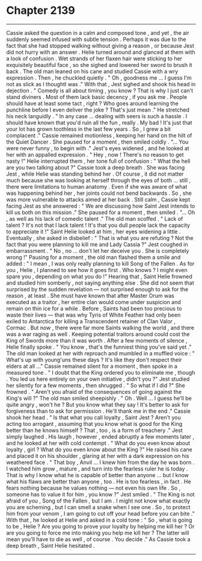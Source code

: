 
# Chapter 2139


---

Cassie asked the question in a calm and composed tone , and yet , the air suddenly seemed infused with subtle tension . Perhaps it was due to the fact that she had stopped walking without giving a reason , or because Jest did not hurry with an answer .
Helie turned around and glanced at them with a look of confusion . Wet strands of her flaxen hair were sticking to her exquisitely beautiful face , so she sighed and lowered her sword to brush it back .
The old man leaned on his cane and studied Cassie with a wry expression . Then , he chuckled quietly .
" Oh , goodness me … I guess I'm not as slick as I thoughtI was ."
With that , Jest sighed and shook his head in dejection .
" Comedy is all about timing , you know ? That is why I just can't stand diviners . Most of them lack basic decency , if you ask me . People should have at least some tact , right ? Who goes around learning the punchline before I even deliver the joke ? That's just mean ."
He stretched his neck languidly .
" In any case … dealing with seers is such a hassle . I should have known that you'd ruin all the fun , really . My bad ! It's just that your lot has grown toothless in the last few years . So , I grew a bit complacent ."
Cassie remained motionless , keeping her hand on the hilt of the Quiet Dancer .
She paused for a moment , then smiled coldly .
"... You were never funny , to begin with ."
Jest's eyes widened , and he looked at her with an appalled expression .
" Hey , now ! There's no reason to get nasty !"
Helie interrupted them , her tone full of confusion :
" What the hell are you two talking about ?"
Cassie took a deep breath . She was facing Jest , while Helie was standing behind her . Of course , it did not matter much because she was looking at herself through the eyes of both … still , there were limitations to human anatomy . Even if she was aware of what was happening behind her , her joints could not bend backwards . So , she was more vulnerable to attacks aimed at her back .
Still calm , Cassie kept facing Jest as she answered :
" We are discussing how Saint Jest intends to kill us both on this mission ."
She paused for a moment , then smiled .
"... Oh , as well as his lack of comedic talent ."
The old man scoffed .
" Lack of talent ? It's not that I lack talent ! It's that you dull people lack the capacity to appreciate it !"
Saint Helie looked at him , her eyes widening a little . Eventually , she asked in disbelief :
" That is what you are refuting ? Not the fact that you were planning to kill me and Lady Cassia ?"
Jest coughed in embarrassment .
" No , no … don't let her deceive you . She is completely wrong !"
Pausing for a moment , the old man flashed them a smile and added :
" I mean , I was only really planning to kill Song of the Fallen . As for you , Helie , I planned to see how it goes first . Who knows ? I might even spare you , depending on what you do !"
Hearing that , Saint Helie frowned and studied him somberly , not saying anything else .
She did not seem that surprised by the sudden revelation — not surprised enough to ask for the reason , at least .
She must have known that after Master Orum was executed as a traitor , her entire clan would come under suspicion and remain on thin ice for a while . Before , Saints had been too precious to waste their lives — that was why Tyris of White Feather had only been exiled to Antarctica for killing a Transcendent retainer of Clan Valor , Cormac .
But now , there were far more Saints walking the world , and there was a war raging as well . Keeping potential traitors around could cost the King of Swords more than it was worth .
After a few moments of silence , Helie finally spoke .
" You know , that's the funniest thing you've said yet ."
The old man looked at her with reproach and mumbled in a muffled voice :
" What's up with young'uns these days ? It's like they don't respect their elders at all …"
Cassie remained silent for a moment , then spoke in a measured tone .
" I doubt that the King ordered you to eliminate me , though . You led us here entirely on your own initiative , didn't you ?"
Jest studied her silently for a few moments , then shrugged .
" So what if I did ?"
She frowned .
" Aren't you afraid of the consequences of going against the King's will ?"
The old man smiled sheepishly .
" Oh . Well … I guess he'll be quite angry , won't he ? But you know what they say ! It's better to ask for forgiveness than to ask for permission . He'll thank me in the end ."
Cassie shook her head .
" Is that what you call loyalty , Saint Jest ? Aren't you acting too arrogant , assuming that you know what is good for the King better than he knows himself ? That , too , is a form of treachery ."
Jest simply laughed .
His laugh , however , ended abruptly a few moments later , and he looked at her with cold contempt .
" What do you even know about loyalty , girl ? What do you even know about the King ?"
He raised his cane and placed it on his shoulder , glaring at her with a dark expression on his weathered face .
" That boy , Anvil … I knew him from the day he was born . I watched him grow , mature , and turn into the fearless ruler he is today . That is why I know what he is capable of better than anyone … but I know what his flaws are better than anyone , too . He is too fearless , in fact . He fears nothing because he values nothing — not even his own life . So , someone has to value it for him , you know ?"
Jest smiled .
" The King is not afraid of you , Song of the Fallen , but I am . I might not know what exactly you are scheming , but I can smell a snake when I see one . So , to protect him from your venom , I am going to cut off your head before you can bite ."
With that , he looked at Helie and asked in a cold tone :
" So , what is going to be , Helie ? Are you going to prove your loyalty by helping me kill her ? Or are you going to force me into making you help me kill her ? The latter will mean you'll have to die as well , of course . You decide ."
As Cassie took a deep breath , Saint Helie hesitated .

---

